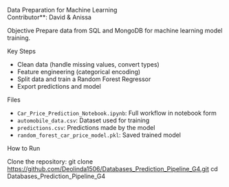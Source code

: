 Data Preparation for Machine Learning  
Contributor**: David & Anissa

Objective
Prepare data from SQL and MongoDB for machine learning model training.

Key Steps
- Clean data (handle missing values, convert types)
- Feature engineering (categorical encoding)
- Split data and train a Random Forest Regressor
- Export predictions and model

Files
- `Car_Price_Prediction_Notebook.ipynb`: Full workflow in notebook form
- `automobile_data.csv`: Dataset used for training
- `predictions.csv`: Predictions made by the model
- `random_forest_car_price_model.pkl`: Saved trained model



How to Run

Clone the repository:
   git clone https://github.com/Deolinda1506/Databases_Prediction_Pipeline_G4.git
   cd Databases_Prediction_Pipeline_G4
